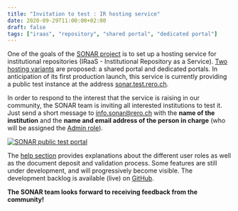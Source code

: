 ```yaml
---
title: "Invitation to test : IR hosting service"
date: 2020-09-29T11:00:00+02:00
draft: false
tags: ["iraas", "repository", "shared portal", "dedicated portal"]
---
```


One of the goals of the [SONAR project](https://sonar.ch/) is to set up a hosting service for institutional repositories (IRaaS - Institutional Repository as a Service). [Two hosting variants](https://sonar.ch/iraas/) are proposed: a shared portal and dedicated portals. In anticipation of its first production launch, this service is currently providing a public test instance at the address [sonar.test.rero.ch](https://sonar.test.rero.ch).

<!--more-->

In order to respond to the interest that the service is raising in our community, the SONAR team is inviting all interested institutions to test it. Just send a short message to [info.sonar@rero.ch](mailto:info.sonar@rero.ch) with the **name of the institution** and the **name and email address of the person in charge** (who will be assigned the [Admin role](https://sonar.test.rero.ch/help/user_roles/)).


<a href="https://sonar.test.rero.ch/"><img class="image fit" src="/images/invitation-to-test.png" alt="SONAR public test portal" title="SONAR public test portal" ></a>


The [help section](https://sonar.test.rero.ch/help/) provides explanations about the different user roles as well as the document deposit and validation process. Some features are still under development, and will progressively become visible. The development backlog is available (live) on [GitHub](https://github.com/orgs/rero/projects/4).

**The SONAR team looks forward to receiving feedback from the community!**
